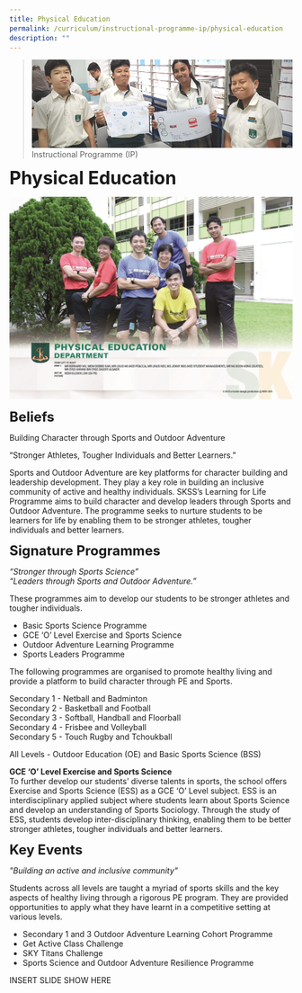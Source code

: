 ```yaml
---
title: Physical Education
permalink: /curriculum/instructional-programme-ip/physical-education
description: ""
---
```

>![](/images/Curriculum/Curriculum.jpg)
>Instructional Programme (IP)

**<font size=6>Physical Education</font>**

![](/images/Curriculum/Seng%20Kang_Department_Physical%20Education.jpg)

**<font size=5>Beliefs</font>**

Building Character through Sports and Outdoor Adventure

“Stronger Athletes, Tougher Individuals and Better Learners.”

Sports and Outdoor Adventure are key platforms for character building and leadership development. They play a key role in building an inclusive community of active and healthy individuals. SKSS’s Learning for Life Programme aims to build character and develop leaders through Sports and Outdoor Adventure. The programme seeks to nurture students to be learners for life by enabling them to be stronger athletes, tougher individuals and better learners. 

**<font size=5>Signature Programmes</font>**

_“Stronger through Sports Science”_<br>
_“Leaders through Sports and Outdoor Adventure.”_

These programmes aim to develop our students to be stronger athletes and tougher individuals. 

*   Basic Sports Science Programme
*   GCE ‘O’ Level Exercise and Sports Science
*   Outdoor Adventure Learning Programme
*   Sports Leaders Programme

The following programmes are organised to promote healthy living and provide a platform to build character through PE and Sports.

Secondary 1 - Netball and Badminton<br>
Secondary 2 - Basketball and Football<br>
Secondary 3 - Softball, Handball and Floorball<br>
Secondary 4 - Frisbee and Volleyball<br>
Secondary 5 - Touch Rugby and Tchoukball

All Levels - Outdoor Education (OE) and Basic Sports Science (BSS)

**GCE ‘O’ Level Exercise and Sports Science**<br>
To further develop our students’ diverse talents in sports, the school offers Exercise and Sports Science (ESS) as a GCE ‘O’ Level subject. ESS is an interdisciplinary applied subject where students learn about Sports Science and develop an understanding of Sports Sociology. Through the study of ESS, students develop inter-disciplinary thinking, enabling them to be better stronger athletes, tougher individuals and better learners. 

  
**<font size=5>Key Events</font>**

_"Building an active and inclusive community"_ 

Students across all levels are taught a myriad of sports skills and the key aspects of healthy living through a rigorous PE program. They are provided opportunities to apply what they have learnt in a competitive setting at various levels.

*   Secondary 1 and 3 Outdoor Adventure Learning Cohort Programme
*   Get Active Class Challenge
*   SKY Titans Challenge
*   Sports Science and Outdoor Adventure Resilience Programme


INSERT SLIDE SHOW HERE